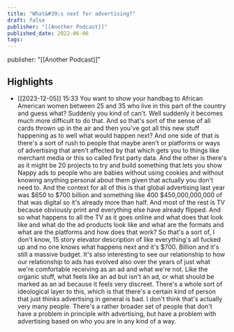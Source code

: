 ```yaml
---
title: "What&#39;s next for advertising?"
draft: false
publisher: "[[Another Podcast]]"
published_date: 2022-06-06
tags:
---
```

publisher: "[[Another Podcast]]"


## Highlights
* [[2023-12-05]] 15:33  You want to show your handbag to African American women between 25 and 35 who live in this part of the country and guess what? Suddenly you kind of can't. Well suddenly it becomes much more difficult to do that. And so that's sort of the sense of all cards thrown up in the air and then you've got all this new stuff happening as to well what would happen next? And one side of that is there's a sort of rush to people that maybe aren't or platforms or ways of advertising that aren't affected by that which gets you to things like merchant media or this so called first party data. And the other is there's as it might be 20 projects to try and build something that lets you show Nappy ads to people who are babies without using cookies and without knowing anything personal about them given that actually you don't need to. And the context for all of this is that global advertising last year was $650 to $700 billion and something like 400 $450,000,000,000 of that was digital so it's already more than half. And most of the rest is TV because obviously print and everything else have already flipped. And so what happens to all the TV as it goes online and what does that look like and what do the ad products look like and what are the formats and what are the platforms and how does that work? So that's a sort of, I don't know, 15 story elevator description of like everything's all fucked up and no one knows what happens next and it's $700. Billion and it's still a massive budget. It's also interesting to see our relationship to how our relationship to ads has evolved also over the years of just what we're comfortable receiving as an ad and what we're not. Like the organic stuff, what feels like an ad but isn't an ad, or what should be marked as an ad because it feels very discreet. There's a whole sort of ideological layer to this, which is that there's a certain kind of person that just thinks advertising in general is bad. I don't think that's actually very many people. There's a rather broader set of people that don't have a problem in principle with advertising, but have a problem with advertising based on who you are in any kind of a way.

